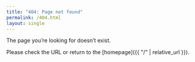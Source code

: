 ```yaml
---
title: "404: Page not found"
permalink: /404.html
layout: single
---
```


The page you’re looking for doesn’t exist.

Please check the URL or return to the [homepage]({{ "/" | relative_url }}).
